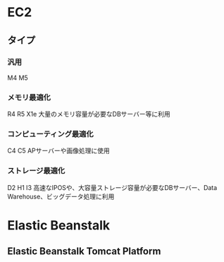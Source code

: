 # EC2
## タイプ
### 汎用
M4 M5
### メモリ最適化
R4 R5 X1e
大量のメモリ容量が必要なDBサーバー等に利用
### コンピューティング最適化
C4 C5
APサーバーや画像処理に使用
### ストレージ最適化
D2 H1 I3
高速なIPOSや、大容量ストレージ容量が必要なDBサーバー、Data Warehouse、ビッグデータ処理に利用

# Elastic Beanstalk
## Elastic Beanstalk Tomcat Platform

